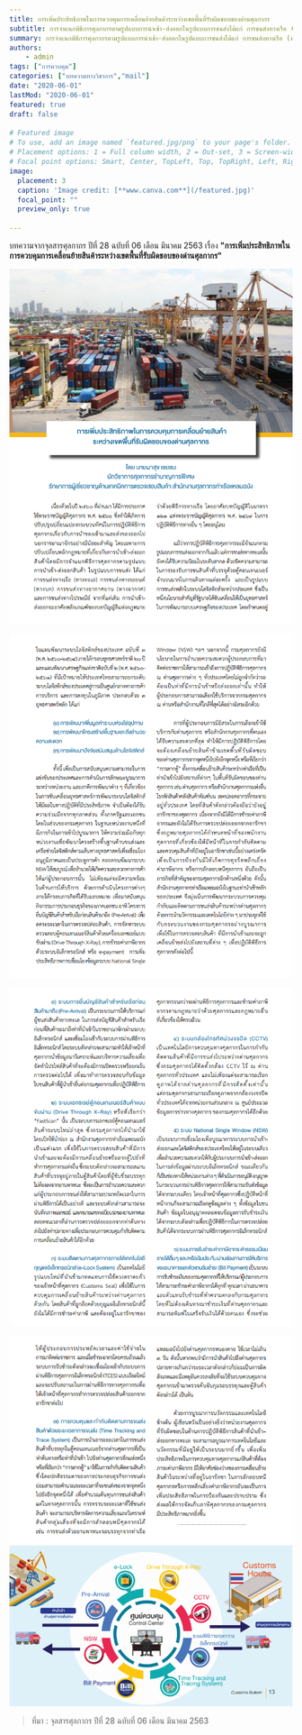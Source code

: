 ```yaml
---
title: การเพิ่มประสิทธิภาพในการควบคุมการเคลื่อนย้ายสินค้าระหว่างเขตพื้นที่รับผิดชอบของด่านศุลกากร 
subtitle: การจำแนกพิธีการศุลกากรตามรูปแบบการนำเข้า-ส่งออกในรูปแบบการขนส่งได้แก่ การขนส่งทางเรือ (ทางทะเล) การขนส่งทางรถยนต์ (ทางอากาศ) และการขนส่งไปรษณีย์ จากที่แต่เดิม การนำเข้า-ส่งออกจะอาศักหลักเกณฑ์ของบัญญัติแห่งกฏหมายว่าด้วยพิธีการทางเรือ โดยอาศักบทบัญญัติในมาตรา 121 แห่งพระราชบัญญัติศุลกากร พ.ศ. 2469 ในการปฏิบัติพิธีการทางอื่นๆโดยอนุโลมแม้ว่าการปฏิบัติพิธีกาศุลกากรจะมีจำแนกตามรูปแบบการขนส่งออกจากกันแล้วแต่การขนส่งทางทะเลนั้นยังคงได้รับความนิยมในระดับสากล ด้วยขีดความสามารถในการรับรองการขนส่งที่บรรรจุด้วยตู้คอนเทนเนอร์จำนวนมากในการเดินทางแต่ละครั้งและเป็นรูปแบบการขนส่งหลักในระบบโลจิสติกส์ระหว่างประเทศ 
summary: การจำแนกพิธีการศุลกากรตามรูปแบบการนำเข้า-ส่งออกในรูปแบบการขนส่งได้แก่ การขนส่งทางเรือ (ทางทะเล) การขนส่งทางรถยนต์ (ทางอากาศ) และการขนส่งไปรษณีย์ จากที่แต่เดิม การนำเข้า-ส่งออกจะอาศักหลักเกณฑ์ของบัญญัติแห่งกฏหมายว่าด้วยพิธีการทางเรือ โดยอาศักบทบัญญัติในมาตรา 121 แห่งพระราชบัญญัติศุลกากร พ.ศ. 2469 ในการปฏิบัติพิธีการทางอื่นๆโดยอนุโลมแม้ว่าการปฏิบัติพิธีกาศุลกากรจะมีจำแนกตามรูปแบบการขนส่งออกจากกันแล้วแต่การขนส่งทางทะเลนั้นยังคงได้รับความนิยมในระดับสากล ด้วยขีดความสามารถในการรับรองการขนส่งที่บรรรจุด้วยตู้คอนเทนเนอร์จำนวนมากในการเดินทางแต่ละครั้งและเป็นรูปแบบการขนส่งหลักในระบบโลจิสติกส์ระหว่างประเทศ
authors:
    - admin
tags: ["การควบคุม"]
categories: ["บทความทางวิชาการ","mail"]
date: "2020-06-01"
lastMod: "2020-06-01"
featured: true
draft: false

# Featured image
# To use, add an image named `featured.jpg/png` to your page's folder.
# Placement options: 1 = Full column width, 2 = Out-set, 3 = Screen-width
# Focal point options: Smart, Center, TopLeft, Top, TopRight, Left, Right, BottomLeft, Bottom, BottomRight
image:
  placement: 3
  caption: 'Image credit: [**www.canva.com**](/featured.jpg)'
  focal_point: ""
  preview_only: true

---
```


บทความจากจุลสารศุลกากร ปีที่ 28 ฉบับที่ 06 เดือน มีนาคม 2563 เรื่อง **"การเพิ่มประสิทธิภาพในการควบคุมการเคลื่อนย้ายสินค้าระหว่างเขตพื้นที่รับผิดชอบของด่านศุลกากร"** 

![](img/goods-movementpng_Page10.png)

![](img/goods-movementpng_Page11.png)

![](img/goods-movementpng_Page12.png)

![](img/goods-movementpng_Page13.png)

> ที่มา : จุลสารศุลกากร ปีที่ 28 ฉบับที่ 06 เดือน มีนาคม 2563
 
